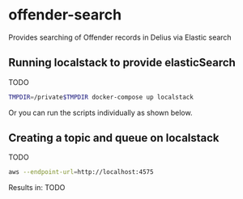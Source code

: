 # offender-search
Provides searching of Offender records in Delius via Elastic search


## Running localstack to provide elasticSearch
TODO
```bash
TMPDIR=/private$TMPDIR docker-compose up localstack
```

Or you can run the scripts individually as shown below.

## Creating a topic and queue on localstack
TODO
```bash
aws --endpoint-url=http://localhost:4575
```

Results in:
TODO
